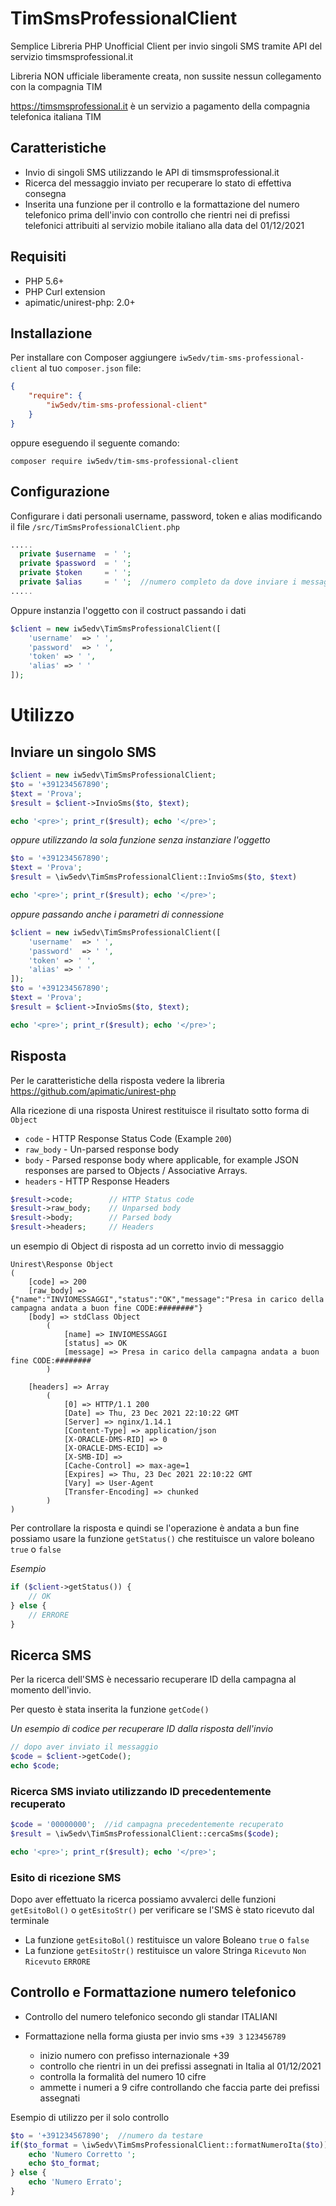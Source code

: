 # TimSmsProfessionalClient
Semplice Libreria PHP Unofficial Client per invio singoli SMS tramite API del servizio timsmsprofessional.it

Libreria NON ufficiale liberamente creata, non sussite nessun collegamento con la compagnia TIM

https://timsmsprofessional.it è un servizio a pagamento della compagnia telefonica italiana TIM

## Caratteristiche
* Invio di singoli SMS utilizzando le API di timsmsprofessional.it
* Ricerca del messaggio inviato per recuperare lo stato di effettiva consegna
* Inserita una funzione per il controllo e la formattazione del numero telefonico prima dell'invio con controllo che rientri nei di prefissi telefonici attribuiti al servizio mobile italiano alla data del 01/12/2021

## Requisiti
- PHP 5.6+
- PHP Curl extension
- apimatic/unirest-php: 2.0+

## Installazione
Per installare con Composer aggiungere `iw5edv/tim-sms-professional-client` al tuo `composer.json` file:

```json
{
    "require": {
        "iw5edv/tim-sms-professional-client"
    }
}
```

oppure eseguendo il seguente comando:

```shell
composer require iw5edv/tim-sms-professional-client
```

## Configurazione
Configurare i dati personali username, password, token e alias
modificando il file `/src/TimSmsProfessionalClient.php`
```php
.....
  private $username  = ' ';
  private $password  = ' ';
  private $token     = ' ';
  private $alias     = ' ';  //numero completo da dove inviare i messaggi o Alias Certificato caricato sul proprio profilo
.....
```
Oppure instanzia l'oggetto con il costruct passando i dati
```php
$client = new iw5edv\TimSmsProfessionalClient([
    'username'	=> ' ',
    'password'	=> ' ',
    'token'	=> ' ',
    'alias'	=> ' '
]);
```

# Utilizzo
## Inviare un singolo SMS
```php
$client = new iw5edv\TimSmsProfessionalClient;
$to = '+391234567890';
$text = 'Prova';
$result = $client->InvioSms($to, $text);

echo '<pre>'; print_r($result); echo '</pre>';
```
*oppure utilizzando la sola funzione senza instanziare l'oggetto*
```php
$to = '+391234567890';
$text = 'Prova';
$result = \iw5edv\TimSmsProfessionalClient::InvioSms($to, $text)

echo '<pre>'; print_r($result); echo '</pre>';
```
*oppure passando anche i parametri di connessione*
```php
$client = new iw5edv\TimSmsProfessionalClient([
    'username'	=> ' ',
    'password'	=> ' ',
    'token'	=> ' ',
    'alias'	=> ' '
]);
$to = '+391234567890';
$text = 'Prova';
$result = $client->InvioSms($to, $text);

echo '<pre>'; print_r($result); echo '</pre>';
```

## Risposta
Per le caratteristiche della risposta vedere la libreria https://github.com/apimatic/unirest-php

Alla ricezione di una risposta Unirest restituisce il risultato sotto forma di `Object`
- `code` - HTTP Response Status Code (Example `200`)
- `raw_body` - Un-parsed response body
- `body` - Parsed response body where applicable, for example JSON responses are parsed to Objects / Associative Arrays.
- `headers` - HTTP Response Headers

```php
$result->code;        // HTTP Status code
$result->raw_body;    // Unparsed body
$result->body;        // Parsed body
$result->headers;     // Headers
```

un esempio di Object di risposta ad un corretto invio di messaggio
```
Unirest\Response Object
(
    [code] => 200
    [raw_body] => {"name":"INVIOMESSAGGI","status":"OK","message":"Presa in carico della campagna andata a buon fine CODE:########"}
    [body] => stdClass Object
        (
            [name] => INVIOMESSAGGI
            [status] => OK
            [message] => Presa in carico della campagna andata a buon fine CODE:########
        )

    [headers] => Array
        (
            [0] => HTTP/1.1 200
            [Date] => Thu, 23 Dec 2021 22:10:22 GMT
            [Server] => nginx/1.14.1
            [Content-Type] => application/json
            [X-ORACLE-DMS-RID] => 0
            [X-ORACLE-DMS-ECID] => 
            [X-SMB-ID] => 
            [Cache-Control] => max-age=1
            [Expires] => Thu, 23 Dec 2021 22:10:22 GMT
            [Vary] => User-Agent
            [Transfer-Encoding] => chunked
        )
)
```
Per controllare la risposta e quindi se l'operazione è andata a bun fine possiamo usare la funzione `getStatus()` che restituisce un valore boleano `true` o `false`

*Esempio*
```php
if ($client->getStatus()) {
	// OK
} else {
	// ERRORE
}
```

## Ricerca SMS
Per la ricerca dell'SMS è necessario recuperare ID della campagna al momento dell'invio.

Per questo è stata inserita la funzione `getCode()`

*Un esempio di codice per recuperare ID dalla risposta dell'invio*
```php
// dopo aver inviato il messaggio
$code = $client->getCode();
echo $code;
```
### Ricerca SMS inviato utilizzando ID precedentemente recuperato
```php
$code = '00000000';  //id campagna precedentemente recuperato
$result = \iw5edv\TimSmsProfessionalClient::cercaSms($code);

echo '<pre>'; print_r($result); echo '</pre>';
```
### Esito di ricezione SMS
Dopo aver effettuato la ricerca possiamo avvalerci delle funzioni `getEsitoBol()` o `getEsitoStr()` per verificare se l'SMS è stato ricevuto dal terminale

- La funzione `getEsitoBol()` restituisce un valore Boleano `true` o `false`
- La funzione `getEsitoStr()` restituisce un valore Stringa `Ricevuto` `Non Ricevuto` `ERRORE`

## Controllo e Formattazione numero telefonico
- Controllo del numero telefonico secondo gli standar ITALIANI
- Formattazione nella forma giusta per invio sms `+39 3` `123456789`

    - inizio numero con prefisso internazionale +39
    - controllo che rientri in un dei prefissi assegnati in Italia al 01/12/2021
    - controlla la formalità del numero 10 cifre
    - ammette i numeri a 9 cifre controllando che faccia parte dei prefissi assegnati

Esempio di utilizzo per il solo controllo
```php
$to = '+391234567890';  //numero da testare
if($to_format = \iw5edv\TimSmsProfessionalClient::formatNumeroIta($to)){
    echo 'Numero Corretto ';
    echo $to_format;
} else {
	echo 'Numero Errato';
}
```
